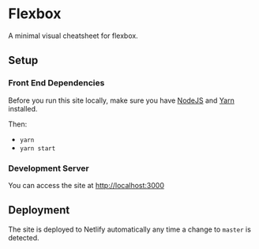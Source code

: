 # Flexbox

A minimal visual cheatsheet for flexbox.

## Setup

### Front End Dependencies

Before you run this site locally, make sure you have [NodeJS](http://nodejs.org) and [Yarn](https://yarnpkg.com/en/docs/install) installed.

Then:

* `yarn` 
* `yarn start`

### Development Server

You can access the site at [http://localhost:3000](http://localhost:3000)

## Deployment

The site is deployed to Netlify automatically any time a change to `master` is detected.
